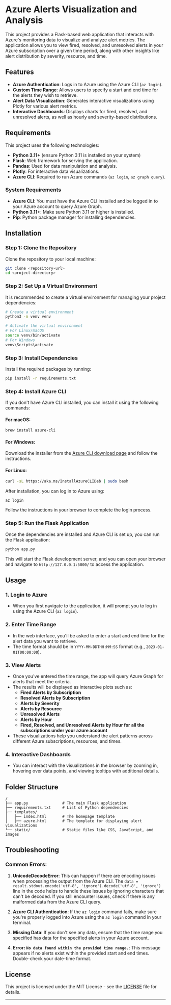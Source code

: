 # Azure Alerts Visualization and Analysis

This project provides a Flask-based web application that interacts with Azure's monitoring data to visualize and analyze alert metrics. The application allows you to view fired, resolved, and unresolved alerts in your Azure subscription over a given time period, along with other insights like alert distribution by severity, resource, and time.

## Features

- **Azure Authentication**: Logs in to Azure using the Azure CLI (`az login`).
- **Custom Time Range**: Allows users to specify a start and end time for the alerts they wish to retrieve.
- **Alert Data Visualization**: Generates interactive visualizations using Plotly for various alert metrics.
- **Interactive Dashboards**: Displays charts for fired, resolved, and unresolved alerts, as well as hourly and severity-based distributions.

## Requirements

This project uses the following technologies:

- **Python 3.11+** (ensure Python 3.11 is installed on your system)
- **Flask**: Web framework for serving the application.
- **Pandas**: Used for data manipulation and analysis.
- **Plotly**: For interactive data visualizations.
- **Azure CLI**: Required to run Azure commands (`az login`, `az graph query`).
  
### System Requirements

- **Azure CLI**: You must have the Azure CLI installed and be logged in to your Azure account to query Azure Graph.
- **Python 3.11+**: Make sure Python 3.11 or higher is installed.
- **Pip**: Python package manager for installing dependencies.

## Installation

### Step 1: Clone the Repository

Clone the repository to your local machine:

```bash
git clone <repository-url>
cd <project-directory>
```

### Step 2: Set Up a Virtual Environment

It is recommended to create a virtual environment for managing your project dependencies:

```bash
# Create a virtual environment
python3 -m venv venv

# Activate the virtual environment
# For Linux/macOS
source venv/bin/activate
# For Windows
venv\Scripts\activate
```

### Step 3: Install Dependencies

Install the required packages by running:

```bash
pip install -r requirements.txt
```

### Step 4: Install Azure CLI

If you don't have Azure CLI installed, you can install it using the following commands:

#### For macOS:
```bash
brew install azure-cli
```

#### For Windows:
Download the installer from the [Azure CLI download page](https://docs.microsoft.com/en-us/cli/azure/install-azure-cli) and follow the instructions.

#### For Linux:
```bash
curl -sL https://aka.ms/InstallAzureCLIDeb | sudo bash
```

After installation, you can log in to Azure using:

```bash
az login
```

Follow the instructions in your browser to complete the login process.

### Step 5: Run the Flask Application

Once the dependencies are installed and Azure CLI is set up, you can run the Flask application:

```bash
python app.py
```

This will start the Flask development server, and you can open your browser and navigate to `http://127.0.0.1:5000/` to access the application.

## Usage

### 1. **Login to Azure**
   - When you first navigate to the application, it will prompt you to log in using the Azure CLI (`az login`).
   
### 2. **Enter Time Range**
   - In the web interface, you'll be asked to enter a start and end time for the alert data you want to retrieve.
   - The time format should be in `YYYY-MM-DDTHH:MM:SS` format (e.g., `2023-01-01T00:00:00`).

### 3. **View Alerts**
   - Once you've entered the time range, the app will query Azure Graph for alerts that meet the criteria.
   - The results will be displayed as interactive plots such as:
     - **Fired Alerts by Subscription**
     - **Resolved Alerts by Subscription**
     - **Alerts by Severity**
     - **Alerts by Resource**
     - **Unresolved Alerts**
     - **Alerts by Hour**
     - **Fired, Resolved, and Unresolved Alerts by Hour for all the subscriptions under your azure account**
   - These visualizations help you understand the alert patterns across different Azure subscriptions, resources, and times.

### 4. **Interactive Dashboards**
   - You can interact with the visualizations in the browser by zooming in, hovering over data points, and viewing tooltips with additional details.

## Folder Structure

```plaintext
/
├── app.py               # The main Flask application
├── requirements.txt     # List of Python dependencies
├── templates/
│   ├── index.html       # The homepage template
│   ├── azure.html       # The template for displaying alert visualizations
└── static/              # Static files like CSS, JavaScript, and images
```

## Troubleshooting

### Common Errors:

1. **UnicodeDecodeError**: This can happen if there are encoding issues when processing the output from the Azure CLI. The `data = result.stdout.encode('utf-8', 'ignore').decode('utf-8', 'ignore')` line in the code helps to handle these issues by ignoring characters that can't be decoded. If you still encounter issues, check if there is any malformed data from the Azure CLI query.
   
2. **Azure CLI Authentication**: If the `az login` command fails, make sure you're properly logged into Azure using the `az login` command in your terminal.

3. **Missing Data**: If you don't see any data, ensure that the time range you specified has data for the specified alerts in your Azure account.

4. **Error: `No data found within the provided time range.`**: This message appears if no alerts exist within the provided start and end times. Double-check your date-time format.

## License

This project is licensed under the MIT License - see the [LICENSE](LICENSE) file for details.

---

